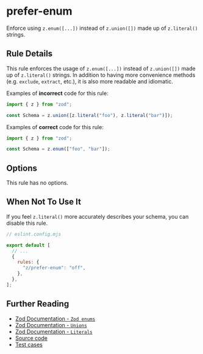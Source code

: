 # prefer-enum

Enforce using `z.enum([...])` instead of `z.union([])` made up of `z.literal()`
strings.

## Rule Details

This rule enforces the usage of `z.enum([...])` instead of `z.union([])` made up
of `z.literal()` strings. In addition to having more convenience methods (e.g.
`exclude`, `extract`, etc.), it is also more readable and idiomatic.

Examples of **incorrect** code for this rule:

```ts
import { z } from "zod";

const Schema = z.union([z.literal("foo"), z.literal("bar")]);
```

Examples of **correct** code for this rule:

```ts
import { z } from "zod";

const Schema = z.enum(["foo", "bar"]);
```

## Options

This rule has no options.

## When Not To Use It

If you feel `z.literal()` more accurately describes your schema, you can disable
this rule.

```js
// eslint.config.mjs

export default [
  // ...
  {
    rules: {
      "z/prefer-enum": "off",
    },
  },
];
```

## Further Reading

- [Zod Documentation - `Zod enums`](https://zod.dev/?id=zod-enums)
- [Zod Documentation - `Unions`](https://zod.dev/?id=unions)
- [Zod Documentation - `Literals`](https://zod.dev/?id=literals)
- [Source code](../../src/rules/prefer-enum.ts)
- [Test cases](../../src/rules/prefer-enum.test.ts)
